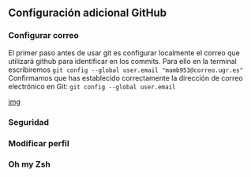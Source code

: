 ## Configuración adicional GitHub

### Configurar correo
El primer paso antes de usar git es configurar localmente el correo que utilizará github para identificar en los commits. Para ello en la terminal escribiremos
`git config --global user.email "mamb953@correo.ugr.es"` 
Confirmamos que has establecido correctamente la dirección de correo electrónico en Git:
`git config --global user.email` 

[img](https://github.com/MenaBarrera/CC_21_22/blob/main/documentacion/img/correo_git.png)
### Seguridad

### Modificar perfil

### Oh my Zsh
